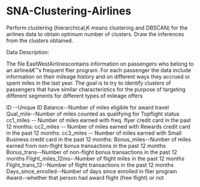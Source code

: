 # SNA-Clustering-Airlines



Perform clustering (hierarchical,K means clustering and DBSCAN) for the airlines data to obtain optimum number of clusters. 
Draw the inferences from the clusters obtained.

Data Description:
 
The file EastWestAirlinescontains information on passengers who belong to an airlineâ€™s frequent flier program. For each passenger the data include information on their mileage history and on different ways they accrued or spent miles in the last year. The goal is to try to identify clusters of passengers that have similar characteristics for the purpose of targeting different segments for different types of mileage offers

ID --Unique ID
Balance--Number of miles eligible for award travel
Qual_mile--Number of miles counted as qualifying for Topflight status
cc1_miles -- Number of miles earned with freq. flyer credit card in the past 12 months:
cc2_miles -- Number of miles earned with Rewards credit card in the past 12 months:
cc3_miles -- Number of miles earned with Small Business credit card in the past 12 months:
Bonus_miles--Number of miles earned from non-flight bonus transactions in the past 12 months
Bonus_trans--Number of non-flight bonus transactions in the past 12 months
Flight_miles_12mo--Number of flight miles in the past 12 months
Flight_trans_12--Number of flight transactions in the past 12 months
Days_since_enrolled--Number of days since enrolled in flier program
Award--whether that person had award flight (free flight) or not

